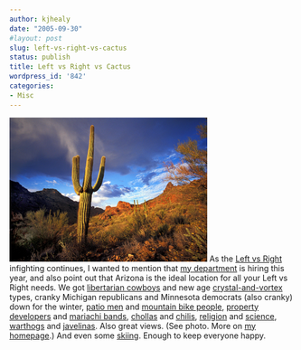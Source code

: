 ```yaml
---
author: kjhealy
date: "2005-09-30"
#layout: post
slug: left-vs-right-vs-cactus
status: publish
title: Left vs Right vs Cactus
wordpress_id: '842'
categories:
- Misc
---
```


![image](saguaro.png) As the [Left vs Right](http://crookedtimber.org/2005/09/28/left-vs-right-pt-cclxi/) infighting continues, I wanted to mention that [my department](http://fp.arizona.edu/soc/) is hiring this year, and also point out that Arizona is the ideal location for all your Left vs Right needs. We got [libertarian cowboys](http://www.azarms.com/) and new age [crystal-and-vortex](http://www.arizonahealingtours.com/vortex/vortex.html) types, cranky Michigan republicans and Minnesota democrats (also cranky) down for the winter, [patio men](http://www.weeklystandard.com/Content/Public/Articles/000/000/001/531wlvng.asp) and [mountain bike people](http://sambabike.org/), [property developers](http://www.tucsonweekly.com/gbase/currents/Content?oid=oid:66291) and [mariachi bands](http://www.gigmasters.com/Mariachi/Mariachi_Tucson_AZ.asp), [chollas](http://helios.bto.ed.ac.uk/bto/deserts/cholla.htm) and [chilis](http://www.chili-pepper-plants.com/), [religion](http://www.arizona-leisure.com/san-xavier-del-bac-mission.html) and [science](http://www.noao.edu/kpno/), [warthogs](http://www.dm.af.mil/) and [javelinas](http://helios.bto.ed.ac.uk/bto/desbiome/javelina.htm). Also great views. (See photo. More on [my homepage](http://www.u.arizona.edu/~kjhealy/).) And even some [skiing](http://www.go-arizona.com/Mount-Lemmon-Ski-Valley). Enough to keep everyone happy.
